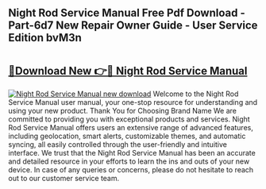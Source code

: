 ## Night Rod Service Manual Free Pdf Download - Part-6d7 New Repair Owner Guide - User Service Edition bvM3n

# <h2><a href="http://bc6923.oget.top/?id=Night+Rod+Service+Manual">🔗Download New 👉🔴 Night Rod Service Manual</a></h2>

[![Night Rod Service Manual new download](https://i.imgur.com/5g1atiW.png)](http://bc6923.oget.top/?id=Night+Rod+Service+Manual)
Welcome to the Night Rod Service Manual user manual, your one-stop resource for understanding and using your new product. Thank You for Choosing Brand Name We are committed to providing you with exceptional products and services. Night Rod Service Manual offers users an extensive range of advanced features, including geolocation, smart alerts, customizable themes, and automatic syncing, all easily controlled through the user-friendly and intuitive interface. We trust that the Night Rod Service Manual has been an accurate and detailed resource in your efforts to learn the ins and outs of your new device. In case of any queries or concerns, please do not hesitate to reach out to our customer service team.

